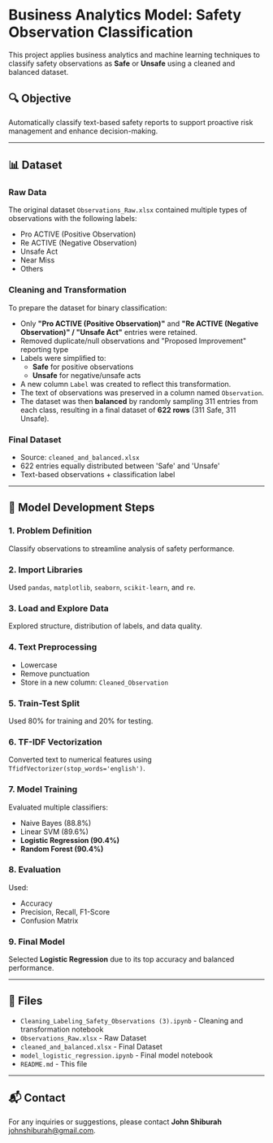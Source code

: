 
# Business Analytics Model: Safety Observation Classification

This project applies business analytics and machine learning techniques to classify safety observations as **Safe** or **Unsafe** using a cleaned and balanced dataset.

## 🔍 Objective
Automatically classify text-based safety reports to support proactive risk management and enhance decision-making.

---

## 📊 Dataset

### Raw Data
The original dataset `Observations_Raw.xlsx` contained multiple types of observations with the following labels:
- Pro ACTIVE (Positive Observation)
- Re ACTIVE (Negative Observation)
- Unsafe Act
- Near Miss
- Others

### Cleaning and Transformation
To prepare the dataset for binary classification:
- Only **"Pro ACTIVE (Positive Observation)"** and **"Re ACTIVE (Negative Observation)" / "Unsafe Act"** entries were retained.
- Removed duplicate/null observations and "Proposed Improvement" reporting type
- Labels were simplified to:
  - **Safe** for positive observations
  - **Unsafe** for negative/unsafe acts
- A new column `Label` was created to reflect this transformation.
- The text of observations was preserved in a column named `Observation`.
- The dataset was then **balanced** by randomly sampling 311 entries from each class, resulting in a final dataset of **622 rows** (311 Safe, 311 Unsafe).
  
### Final Dataset
- Source: `cleaned_and_balanced.xlsx`
- 622 entries equally distributed between 'Safe' and 'Unsafe'
- Text-based observations + classification label
---

## 🧠 Model Development Steps

### 1. Problem Definition
Classify observations to streamline analysis of safety performance.

### 2. Import Libraries
Used `pandas`, `matplotlib`, `seaborn`, `scikit-learn`, and `re`.

### 3. Load and Explore Data
Explored structure, distribution of labels, and data quality.

### 4. Text Preprocessing
- Lowercase
- Remove punctuation
- Store in a new column: `Cleaned_Observation`

### 5. Train-Test Split
Used 80% for training and 20% for testing.

### 6. TF-IDF Vectorization
Converted text to numerical features using `TfidfVectorizer(stop_words='english')`.

### 7. Model Training
Evaluated multiple classifiers:
- Naive Bayes (88.8%)
- Linear SVM (89.6%)
- **Logistic Regression (90.4%)**
- **Random Forest (90.4%)**

### 8. Evaluation
Used:
- Accuracy
- Precision, Recall, F1-Score
- Confusion Matrix

### 9. Final Model
Selected **Logistic Regression** due to its top accuracy and balanced performance.

---

## 📁 Files
- `Cleaning_Labeling_Safety_Observations (3).ipynb` - Cleaning and transformation notebook
- `Observations_Raw.xlsx` - Raw Dataset
- `cleaned_and_balanced.xlsx` - Final Dataset
- `model_logistic_regression.ipynb` - Final model notebook
- `README.md` - This file

---

## 📬 Contact
For any inquiries or suggestions, please contact **John Shiburah** johnshiburah@gmail.com.
